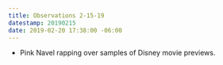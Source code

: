 ```yaml
---
title: Observations 2-15-19
datestamp: 20190215
date: 2019-02-20 17:38:00 -06:00
---
```


- Pink Navel rapping over samples of Disney movie previews.

